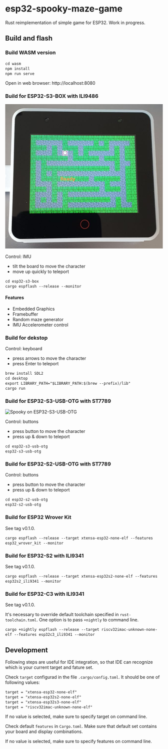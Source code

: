 # esp32-spooky-maze-game

Rust reimplementation of simple game for ESP32. Work in progress.

## Build and flash

### Build WASM version

```
cd wasm
npm install
npm run serve
```

Open in web browser: http://localhost:8080

### Build for ESP32-S3-BOX with ILI9486

![Spooky on ESP32-S3-BOX](assets/screenshot/esp32-spooky-s3-box.jpg)

Control: IMU
- tilt the board to move the character
- move up quickly to teleport

```
cd esp32-s3-box
cargo espflash --release --monitor
```

#### Features

- Embedded Graphics
- Framebuffer
- Random maze generator
- IMU Accelerometer control

### Build for dekstop

Control: keyboard
- press arrows to move the character
- press Enter to teleport

```
brew install SDL2
cd desktop
export LIBRARY_PATH="$LIBRARY_PATH:$(brew --prefix)/lib"
cargo run
```

### Build for ESP32-S3-USB-OTG with ST7789

![Spooky on ESP32-S3-USB-OTG](assets/screenshot/esp32-spooky-s3-usb-otg.jpg)

Control: buttons
- press button to move the character
- press up & down to teleport

```
cd esp32-s3-usb-otg
esp32-s3-usb-otg
```

### Build for ESP32-S2-USB-OTG with ST7789

Control: buttons
- press button to move the character
- press up & down to teleport

```
cd esp32-s2-usb-otg
esp32-s2-usb-otg
```

### Build for ESP32 Wrover Kit

See tag v0.1.0.

```
cargo espflash --release --target xtensa-esp32-none-elf --features esp32_wrover_kit --monitor
```

### Build for ESP32-S2 with ILI9341

See tag v0.1.0.

```
cargo espflash --release --target xtensa-esp32s2-none-elf --features esp32s2_ili9341 --monitor
```


### Build for ESP32-C3 with ILI9341

See tag v0.1.0.

It's necessary to override default toolchain specified in `rust-toolchain.toml`. One option is to pass `+nightly` to command line.

```
cargo +nightly espflash --release --target riscv32imac-unknown-none-elf --features esp32c3_ili9341 --monitor
```

## Development

Following steps are useful for IDE integration, so that IDE can recognize which is your current target and fature set.

Check `target` configurad in the file `.cargo/config.toml`.
It should be one of following values:
```
target = "xtensa-esp32-none-elf"
target = "xtensa-esp32s2-none-elf"
target = "xtensa-esp32s3-none-elf"
target = "riscv32imac-unknown-none-elf"
```

If no value is selected, make sure to specify target on command line.

Check default `features` in `Cargo.toml`. Make sure that default set contains your board and display combinations.

If no value is selected, make sure to specify features on command line.

